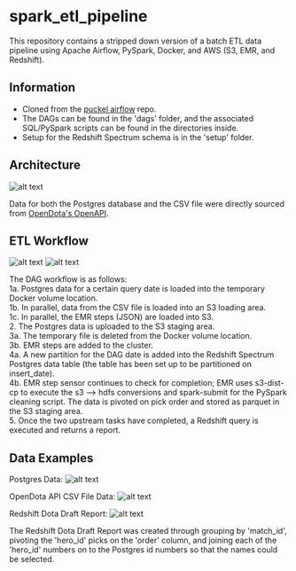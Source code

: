 # spark_etl_pipeline
This repository contains a stripped down version of a batch ETL data pipeline using Apache Airflow, PySpark, Docker, and AWS (S3, EMR, and Redshift).

## Information

* Cloned from the [puckel airflow](https://github.com/puckel/docker-airflow) repo.
* The DAGs can be found in the 'dags' folder, and the associated SQL/PySpark scripts can be found in the directories inside.
* Setup for the Redshift Spectrum schema is in the 'setup' folder.

## Architecture

![alt text](https://github.com/rrctx/spark_etl_pipeline/blob/master/README_images/architecture.png?raw=true)

Data for both the Postgres database and the CSV file were directly sourced from [OpenDota's OpenAPI](https://docs.opendota.com/).

## ETL Workflow

![alt text](https://github.com/rrctx/spark_etl_pipeline/blob/master/README_images/ETLflowoperators.png?raw=true)
![alt text](https://github.com/rrctx/spark_etl_pipeline/blob/master/README_images/ETLflow.png?raw=true)

The DAG workflow is as follows:  
1a. Postgres data for a certain query date is loaded into the temporary Docker volume location.  
1b. In parallel, data from the CSV file is loaded into an S3 loading area.  
1c. In parallel, the EMR steps (JSON) are loaded into S3.  
2. The Postgres data is uploaded to the S3 staging area.  
3a. The temporary file is deleted from the Docker volume location.  
3b. EMR steps are added to the cluster.  
4a. A new partition for the DAG date is added into the Redshift Spectrum Postgres data table (the table has been set up to be partitioned on insert_date).  
4b. EMR step sensor continues to check for completion; EMR uses s3-dist-cp to execute the s3 --> hdfs conversions and spark-submit for the PySpark cleaning script. The data is pivoted on pick order and stored as parquet in the S3 staging area.  
5. Once the two upstream tasks have completed, a Redshift query is executed and returns a report.  

## Data Examples

Postgres Data: 
![alt text](https://github.com/rrctx/spark_etl_pipeline/blob/master/README_images/heroesdmexample.png?raw=true)

OpenDota API CSV File Data:
![alt text](https://github.com/rrctx/spark_etl_pipeline/blob/master/README_images/draftexample.png?raw=true)

Redshift Dota Draft Report:
![alt text](https://github.com/rrctx/spark_etl_pipeline/blob/master/README_images/dotadraftreportexample.png)

The Redshift Dota Draft Report was created through grouping by 'match_id', pivoting the 'hero_id' picks on the 'order' column, and joining each of the 'hero_id' numbers on to the Postgres id numbers so that the names could be selected.
